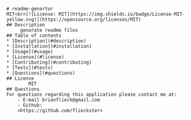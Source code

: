 
    # readme-genartor
    MIT<br>[![License: MIT](https://img.shields.io/badge/License-MIT-yellow.svg)](https://opensource.org/licenses/MIT)
    ## Description 
         genarate readme files
    ## Table of contents
    * [Description](#description)
    * [Installation](#installation)
    * [Usage](#usage)
    * [License](#license)
    * [Contributing](#contributing)
    * [Tests](#tests)
    * [Questions](#questions)
    ## License
            MIT
    ## Questions
    For questions regarding this application please contact me at:
        - E-mail brianflieck@gmail.com
        - Github:
        <https://github.com/flieckster>
        